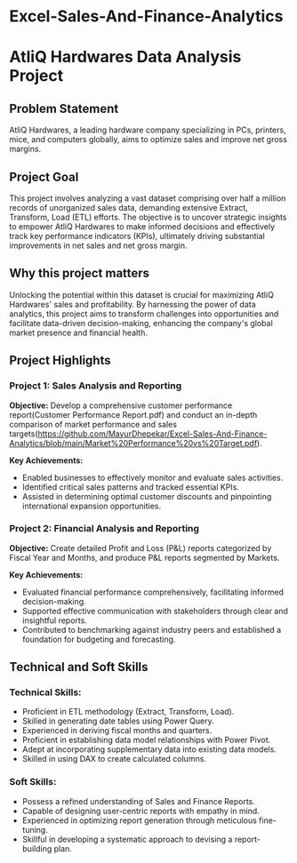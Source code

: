 # Excel-Sales-And-Finance-Analytics
# AtliQ Hardwares Data Analysis Project

## Problem Statement
AtliQ Hardwares, a leading hardware company specializing in PCs, printers, mice, and computers globally, aims to optimize sales and improve net gross margins.

## Project Goal
This project involves analyzing a vast dataset comprising over half a million records of unorganized sales data, demanding extensive Extract, Transform, Load (ETL) efforts. The objective is to uncover strategic insights to empower AtliQ Hardwares to make informed decisions and effectively track key performance indicators (KPIs), ultimately driving substantial improvements in net sales and net gross margin.

## Why this project matters
Unlocking the potential within this dataset is crucial for maximizing AtliQ Hardwares' sales and profitability. By harnessing the power of data analytics, this project aims to transform challenges into opportunities and facilitate data-driven decision-making, enhancing the company's global market presence and financial health.

## Project Highlights

### Project 1: Sales Analysis and Reporting
**Objective:** 
Develop a comprehensive customer performance report(Customer Performance Report.pdf) and conduct an in-depth comparison of market performance and sales targets(https://github.com/MayurDhepekar/Excel-Sales-And-Finance-Analytics/blob/main/Market%20Performance%20vs%20Target.pdf).

**Key Achievements:**
- Enabled businesses to effectively monitor and evaluate sales activities.
- Identified critical sales patterns and tracked essential KPIs.
- Assisted in determining optimal customer discounts and pinpointing international expansion opportunities.

### Project 2: Financial Analysis and Reporting
**Objective:** 
Create detailed Profit and Loss (P&L) reports categorized by Fiscal Year and Months, and produce P&L reports segmented by Markets.

**Key Achievements:**
- Evaluated financial performance comprehensively, facilitating informed decision-making.
- Supported effective communication with stakeholders through clear and insightful reports.
- Contributed to benchmarking against industry peers and established a foundation for budgeting and forecasting.

## Technical and Soft Skills

### Technical Skills:
- Proficient in ETL methodology (Extract, Transform, Load).
- Skilled in generating date tables using Power Query.
- Experienced in deriving fiscal months and quarters.
- Proficient in establishing data model relationships with Power Pivot.
- Adept at incorporating supplementary data into existing data models.
- Skilled in using DAX to create calculated columns.

### Soft Skills:
- Possess a refined understanding of Sales and Finance Reports.
- Capable of designing user-centric reports with empathy in mind.
- Experienced in optimizing report generation through meticulous fine-tuning.
- Skillful in developing a systematic approach to devising a report-building plan.
